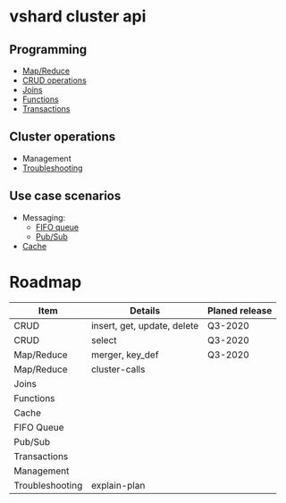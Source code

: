 # vshard cluster api

## Programming
* [Map/Reduce](map-reduce.md)
* [CRUD operations](crud-operations.md)
* [Joins](joins.md)
* [Functions](functions.md)
* [Transactions](transactions.md)

## Cluster operations
* Management
* [Troubleshooting](troubleshooting.md)

## Use case scenarios
* Messaging:
  * [FIFO queue](fifo-queue.md)
  * [Pub/Sub](pub-sub.md)
* [Cache](cache.md)


# Roadmap

| Item  | Details | Planed release |
|-------|---------|----------------|
| CRUD  | insert, get, update, delete | Q3-2020 |
| CRUD  | select  | Q3-2020 |
| Map/Reduce | merger, key_def   | Q3-2020 |
| Map/Reduce | cluster-calls     |  |
| Joins |         |         |
| Functions |     |         |
| Cache |         |         |
| FIFO Queue |    |         |
| Pub/Sub    |    |         |
| Transactions |  |         |
| Management |    |         | 
| Troubleshooting |  explain-plan |  |

